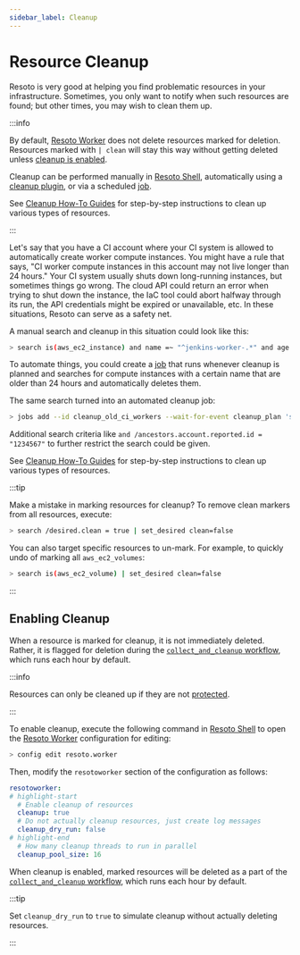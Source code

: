 ```yaml
---
sidebar_label: Cleanup
---
```


# Resource Cleanup

Resoto is very good at helping you find problematic resources in your infrastructure. Sometimes, you only want to notify when such resources are found; but other times, you may wish to clean them up.

:::info

By default, [Resoto Worker](../../reference/components/worker.md) does not delete resources marked for deletion. Resources marked with `| clean` will stay this way without getting deleted unless [cleanup is enabled](#enabling-cleanup).

Cleanup can be performed manually in [Resoto Shell](../../reference/components/shell.md), automatically using a [cleanup plugin](../../reference/components/plugins/index.md), or via a scheduled [job](../automation/index.md#jobs).

See [Cleanup How-To Guides](../../how-to-guides/cleanup/index.md) for step-by-step instructions to clean up various types of resources.

:::

Let's say that you have a CI account where your CI system is allowed to automatically create worker compute instances. You might have a rule that says, "CI worker compute instances in this account may not live longer than 24 hours." Your CI system usually shuts down long-running instances, but sometimes things go wrong. The cloud API could return an error when trying to shut down the instance, the IaC tool could abort halfway through its run, the API credentials might be expired or unavailable, etc. In these situations, Resoto can serve as a safety net.

A manual search and cleanup in this situation could look like this:

```bash
> search is(aws_ec2_instance) and name =~ "^jenkins-worker-.*" and age > 24h | clean "instance older than 24h"
```

To automate things, you could create a [job](../automation/index.md#jobs) that runs whenever cleanup is planned and searches for compute instances with a certain name that are older than 24 hours and automatically deletes them.

The same search turned into an automated cleanup job:

```bash
> jobs add --id cleanup_old_ci_workers --wait-for-event cleanup_plan 'search is(aws_ec2_instance) and name =~ "^jenkins-worker-.*" and age > 24h | clean "instance older than 24h"'
```

Additional search criteria like `and /ancestors.account.reported.id = "1234567"` to further restrict the search could be given.

See [Cleanup How-To Guides](../../how-to-guides/cleanup/index.md) for step-by-step instructions to clean up various types of resources.

:::tip

Make a mistake in marking resources for cleanup? To remove clean markers from all resources, execute:

```bash
> search /desired.clean = true | set_desired clean=false
```

You can also target specific resources to un-mark. For example, to quickly undo of marking all `aws_ec2_volumes`:

```bash
> search is(aws_ec2_volume) | set_desired clean=false
```

:::

## Enabling Cleanup

When a resource is marked for cleanup, it is not immediately deleted. Rather, it is flagged for deletion during the [`collect_and_cleanup` workflow](../cloud-data-sync/index.md#collect_and_cleanup-workflow), which runs each hour by default.

:::info

Resources can only be cleaned up if they are not [protected](./protection.md).

:::

To enable cleanup, execute the following command in [Resoto Shell](../../reference/components/shell.md) to open the [Resoto Worker](../../reference/components/worker.md) configuration for editing:

```bash
> config edit resoto.worker
```

Then, modify the `resotoworker` section of the configuration as follows:

```yaml
resotoworker:
# highlight-start
  # Enable cleanup of resources
  cleanup: true
  # Do not actually cleanup resources, just create log messages
  cleanup_dry_run: false
# highlight-end
  # How many cleanup threads to run in parallel
  cleanup_pool_size: 16
```

When cleanup is enabled, marked resources will be deleted as a part of the [`collect_and_cleanup` workflow](../cloud-data-sync/index.md#collect_and_cleanup-workflow), which runs each hour by default.

:::tip

Set `cleanup_dry_run` to `true` to simulate cleanup without actually deleting resources.

:::
